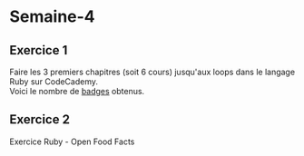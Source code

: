 # Semaine-4

## Exercice 1
Faire les 3 premiers chapitres (soit 6 cours) jusqu'aux loops dans le langage Ruby sur CodeCademy.  
Voici le nombre de [badges](https://www.codecademy.com/fr/users/Ben135587/achievements) obtenus.  
  
## Exercice 2
Exercice Ruby - Open Food Facts